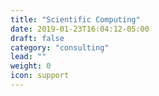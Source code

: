 ```yaml
---
title: "Scientific Computing"
date: 2019-01-23T16:04:12-05:00
draft: false
category: "consulting"
lead: ""
weight: 0
icon: support
---
```

